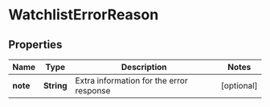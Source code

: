 # WatchlistErrorReason

## Properties
Name | Type | Description | Notes
------------ | ------------- | ------------- | -------------
**note** | **String** | Extra information for the error response |  [optional]
